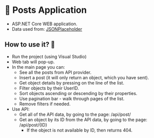 # 📝 Posts Application
- ASP.NET Core WEB application.
- Data used from: [JSONPlaceholder](https://jsonplaceholder.typicode.com/posts)

## How to use it? 🤔
- Run the project (using Visual Studio)
- Web tab will pop-up.
- In the main page you can:
   - See all the posts from API provider.
   - Insert a post (it will only return an object, which you have sent).
   - Get object details by pressing on the line of the list.
   - Filter objects by their UserID.
   - Sort objects ascending or descending by their properties.
   - Use pagination bar - walk through pages of the list.
   - Remove filters if needed.
- Use API:
   - Get all of the API data, by going to the page: /api/post/
   - Get an object by its ID from the API data, by going to the page: /api/post/{ID}
      - If the object is not available by ID, then returns 404.
